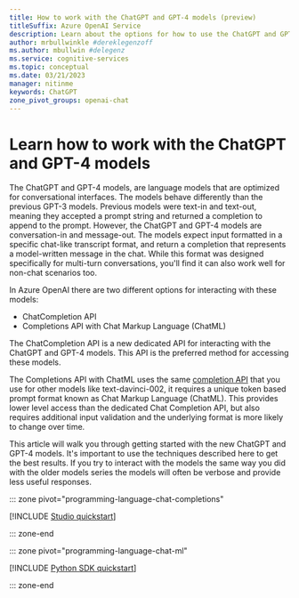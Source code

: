 ```yaml
---
title: How to work with the ChatGPT and GPT-4 models (preview)
titleSuffix: Azure OpenAI Service
description: Learn about the options for how to use the ChatGPT and GPT-4 models (preview)
author: mrbullwinkle #dereklegenzoff
ms.author: mbullwin #delegenz
ms.service: cognitive-services
ms.topic: conceptual 
ms.date: 03/21/2023
manager: nitinme
keywords: ChatGPT
zone_pivot_groups: openai-chat
---
```


# Learn how to work with the ChatGPT and GPT-4 models

The ChatGPT and GPT-4 models, are language models that are optimized for conversational interfaces. The models behave differently than the previous GPT-3 models. Previous models were text-in and text-out, meaning they accepted a prompt string and returned a completion to append to the prompt. However, the ChatGPT and GPT-4 models are conversation-in and message-out. The models expect input formatted in a specific chat-like transcript format, and return a completion that represents a model-written message in the chat. While this format was designed specifically for multi-turn conversations, you'll find it can also work well for non-chat scenarios too.

In Azure OpenAI there are two different options for interacting with these models:

- ChatCompletion API
- Completions API with Chat Markup Language (ChatML)

The ChatCompletion API is a new dedicated API for interacting with the ChatGPT and GPT-4 models. This API is the preferred method for accessing these models.

The Completions API with ChatML uses the same [completion API](../reference.md#completions) that you use for other models like text-davinci-002, it requires a unique token based prompt format known as Chat Markup Language (ChatML). This provides lower level access than the dedicated Chat Completion API, but also requires additional input validation and the underlying format is more likely to change over time.

This article will walk you through getting started with the new ChatGPT and GPT-4 models. It's important to use the techniques described here to get the best results. If you try to interact with the models the same way you did with the older models series the models will often be verbose and provide less useful responses.

::: zone pivot="programming-language-chat-completions"

[!INCLUDE [Studio quickstart](../includes/chat-completion.md)]

::: zone-end

::: zone pivot="programming-language-chat-ml"

[!INCLUDE [Python SDK quickstart](../includes/chat-markup-language.md)]

::: zone-end
